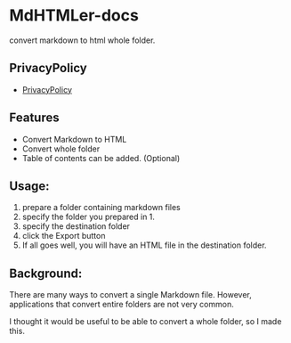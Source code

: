 # MdHTMLer-docs

convert markdown to html whole folder.


## PrivacyPolicy

- [PrivacyPolicy](./privacypolicy.md)


## Features
- Convert Markdown to HTML
- Convert whole folder
- Table of contents can be added. (Optional)


## Usage: 
1. prepare a folder containing markdown files
2. specify the folder you prepared in 1.
3. specify the destination folder
4. click the Export button
5. If all goes well, you will have an HTML file in the destination folder.



## Background: 
There are many ways to convert a single Markdown file. However, applications that convert entire folders are not very common.

I thought it would be useful to be able to convert a whole folder, so I made this.

